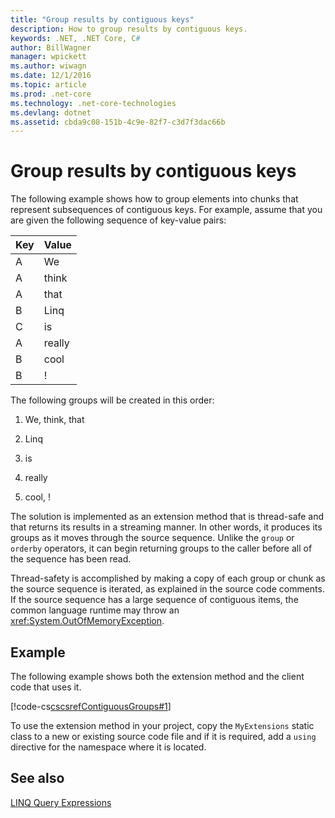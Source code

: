 ```yaml
---
title: "Group results by contiguous keys"
description: How to group results by contiguous keys.
keywords: .NET, .NET Core, C#
author: BillWagner
manager: wpickett
ms.author: wiwagn
ms.date: 12/1/2016
ms.topic: article
ms.prod: .net-core
ms.technology: .net-core-technologies
ms.devlang: dotnet
ms.assetid: cbda9c08-151b-4c9e-82f7-c3d7f3dac66b
---
```

# Group results by contiguous keys

The following example shows how to group elements into chunks that represent subsequences of contiguous keys. For example, assume that you are given the following sequence of key-value pairs:  
  
|Key|Value|  
|---------|-----------|  
|A|We|  
|A|think|  
|A|that|  
|B|Linq|  
|C|is|  
|A|really|  
|B|cool|  
|B|!|  
  
 The following groups will be created in this order:  
  
1.  We, think, that  
  
2.  Linq  
  
3.  is  
  
4.  really  
  
5.  cool, !  
  
 The solution is implemented as an extension method that is thread-safe and that returns its results in a streaming manner. In other words, it produces its groups as it moves through the source sequence. Unlike the `group` or `orderby` operators, it can begin returning groups to the caller before all of the sequence has been read.  
  
 Thread-safety is accomplished by making a copy of each group or chunk as the source sequence is iterated, as explained in the source code comments. If the source sequence has a large sequence of contiguous items, the common language runtime may throw an <xref:System.OutOfMemoryException>.  
  
## Example  
 The following example shows both the extension method and the client code that uses it.  
  
 [!code-cs[cscsrefContiguousGroups#1](../../../samples/snippets/csharp/concepts/linq/how-to-group-results-by-contiguous-keys_1.cs)]  
  
 To use the extension method in your project, copy the `MyExtensions` static class to a new or existing source code file and if it is required, add a `using` directive for the namespace where it is located.  
  
## See also  
 [LINQ Query Expressions](index.md)   
 